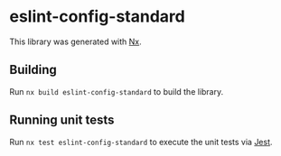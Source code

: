 # eslint-config-standard

This library was generated with [Nx](https://nx.dev).

## Building

Run `nx build eslint-config-standard` to build the library.

## Running unit tests

Run `nx test eslint-config-standard` to execute the unit tests via [Jest](https://jestjs.io).
